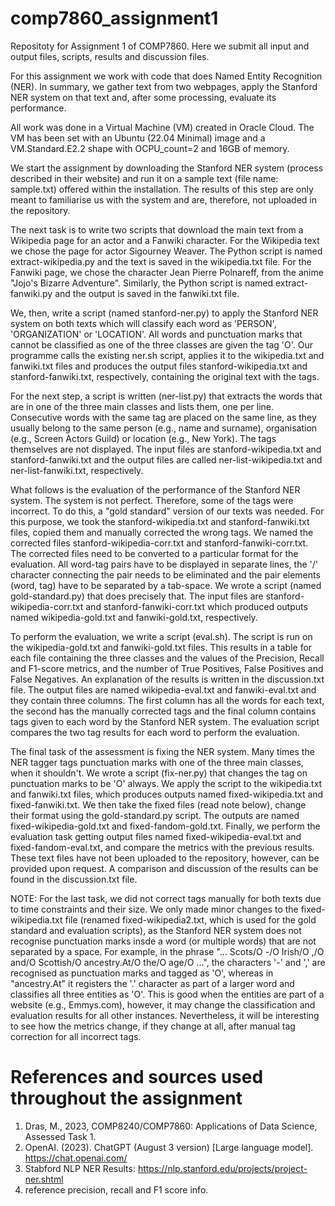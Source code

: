 # comp7860_assignment1
Repositoty for Assignment 1 of COMP7860. Here we submit all input and output files, scripts, results and discussion files.


For this assignment we work with code that does Named Entity Recognition (NER). In summary, we gather text from two webpages, apply the Stanford NER system on that text and, after some processing, evaluate its performance.

All work was done in a Virtual Machine (VM) created in Oracle Cloud. The VM has been set with an Ubuntu (22.04 Minimal) image and a VM.Standard.E2.2 shape with OCPU_count=2 and 16GB of memory. 

We start the assignment by downloading the Stanford NER system (process described in their website) and run it on a sample text (file name: sample.txt) offered within the installation. The results of this step are only meant to familiarise us with the system and are, therefore, not uploaded in the repository.

The next task is to write two scripts that download the main text from a Wikipedia page for an actor and a Fanwiki character. For the Wikipedia text we chose the page for actor Sigourney Weaver. The Python script is named extract-wikipedia.py and the text is saved in the wikipedia.txt file. For the Fanwiki page, we chose the character Jean Pierre Polnareff, from the anime "Jojo's Bizarre Adventure". Similarly, the Python script is named extract-fanwiki.py and the output is saved in the fanwiki.txt file.

We, then, write a script (named stanford-ner.py) to apply the Stanford NER system on both texts which will classify each word as 'PERSON', 'ORGANIZATION' or 'LOCATION'. All words and punctuation marks that cannot be classified as one of the three classes are given the tag 'O'. Our programme calls the existing ner.sh script, applies it to the wikipedia.txt and fanwiki.txt files and produces the output files stanford-wikipedia.txt and stanford-fanwiki.txt, respectively, containing the original text with the tags. 

For the next step, a script is written (ner-list.py) that extracts the words that are in one of the three main classes and lists them, one per line. Consecutive words with the same tag are placed on the same line, as they usually belong to the same person (e.g., name and surname), organisation (e.g., Screen Actors Guild) or location (e.g., New York). The tags themselves are not displayed. The input files are stanford-wikipedia.txt and stanford-fanwiki.txt and the output files are called ner-list-wikipedia.txt and ner-list-fanwiki.txt, respectively.

What follows is the evaluation of the performance of the Stanford NER system. The system is not perfect. Therefore, some of the tags were incorrect. To do this, a "gold standard" version of our texts was needed. For this purpose, we took the stanford-wikipedia.txt and stanford-fanwiki.txt files, copied them and manually corrected the wrong tags. We named the corrected files stanford-wikipedia-corr.txt and stanford-fanwiki-corr.txt. The corrected files need to be converted to a particular format for the evaluation. All word-tag pairs have to be displayed in separate lines, the '/' character connecting the pair needs to be eliminated and the pair elements (word, tag) have to be separated by a tab-space. We wrote a script (named gold-standard.py) that does precisely that. The input files are stanford-wikipedia-corr.txt and stanford-fanwiki-corr.txt which produced outputs named wikipedia-gold.txt and fanwiki-gold.txt, respectively. 

To perform the evaluation, we write a script (eval.sh). The script is run on the wikipedia-gold.txt and fanwiki-gold.txt files. This results in a table for each file containing the three classes and the values of the Precision, Recall and F1-score metrics, and the number of True Positives, False Positives and False Negatives. An explanation of the results is written in the discussion.txt file. The output files are named wikipedia-eval.txt and fanwiki-eval.txt and they contain three columns. The first column has all the words for each text, the second has the manually corrected tags and the final column contains tags given to each word by the Stanford NER system. The evaluation script compares the two tag results for each word to perform the evaluation.

The final task of the assessment is fixing the NER system. Many times the NER tagger tags punctuation marks with one of the three main classes, when it shouldn't. We wrote a script (fix-ner.py) that changes the tag on punctuation marks to be 'O' always. We apply the script to the wikipedia.txt and fanwiki.txt files, which produces outputs named fixed-wikipedia.txt and fixed-fanwiki.txt. We then take the fixed files (read note below), change their format using the gold-standard.py script. The outputs are named fixed-wikipedia-gold.txt and fixed-fandom-gold.txt. Finally, we perform the evaluation task getting output files named fixed-wikipedia-eval.txt and fixed-fandom-eval.txt, and compare the metrics with the previous results. These text files have not been uploaded to the repository, however, can be provided upon request. A comparison and discussion of the results can be found in the discussion.txt file.

NOTE: For the last task, we did not correct tags manually for both texts due to time constraints and their size. We only made minor changes to the fixed-wikipedia.txt file (renamed fixed-wikipedia2.txt, which is used for the gold standard and evaluation scripts), as the Stanford NER system does not recognise punctuation marks insde a word (or multiple words) that are not separated by a space. For example, in the phrase "... Scots/O -/O Irish/O ,/O and/O Scottish/O ancestry.At/O the/O age/O ...", the characters '-' and ',' are recognised as punctuation marks and tagged as 'O', whereas in "ancestry.At" it registers the '.' character as part of a larger word and classifies all three entities as 'O'. This is good when the entities are part of a website (e.g., Emmys.com), however, it may change the classification and evaluation results for all other instances. Nevertheless, it will be interesting to see how the metrics change, if they change at all, after manual tag correction for all incorrect tags.



# References and sources used throughout the assignment
1. Dras, M., 2023, COMP8240/COMP7860: Applications of Data Science, Assessed Task 1.
2. OpenAI. (2023). ChatGPT (August 3 version) [Large language model]. https://chat.openai.com/
3. Stabford NLP NER Results: https://nlp.stanford.edu/projects/project-ner.shtml
4. reference precision, recall and F1 score info.

